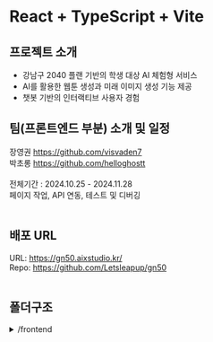 # React + TypeScript + Vite

## 프로젝트 소개

- 강남구 2040 플랜 기반의 학생 대상 AI 체험형 서비스
- AI를 활용한 웹툰 생성과 미래 이미지 생성 기능 제공
- 챗봇 기반의 인터랙티브 사용자 경험

## 팀(프론트엔드 부분) 소개 및 일정

장영권 https://github.com/visvaden7<br>
박초롱 https://github.com/helloghostt<br>
<br>
전체기간 : 2024.10.25 - 2024.11.28 <br>
페이지 작업, API 연동, 테스트 및 디버깅<br>
<br>

## 배포 URL

URL: https://gn50.aixstudio.kr/<br>
Repo: https://github.com/Letsleapup/gn50<br>
<br>

## 폴더구조

<details>
<summary>/frontend</summary>

```bash
frontend/
├── public/             # 정적 파일들
└── src/
   ├── components/      # 컴포넌트 (textarea, layout, loading, banner, button, modal 등)
   ├── pages/           # 페이지 (메인, 체험, 공유, 챗봇, 에러페이지)
   ├── types/           # 인터페이스
   ├── api/             # chatbot, gallery, main, result, select, profanity
   ├── util/            # logger, scrolltotop, getbylength, checkos등
   └── const/           # 상수 선언
```

<details>

## 🔍 주요 기능

1. 대화형 AI 챗봇

   - 사용자 맞춤형 질문-답변 시스템
   - 비속어 필터링 시스템

2. AI 이미지 생성

   - 걷기 좋은 도시 이미지 생성(강남구 공원/녹지 30곳)
   - 시대별 웹툰 생성 (과거/현재/미래의 강남구 모습)
   - 사용자 입력 기반 맞춤형 결과물

3. 갤러리 시스템
   - 생성된 결과물 공유 기능
   - 이미지 및 시나리오 관리

## 기술스택(Freontend)

### Frontend

- **기본**: React 18, TypeScript 5, Vite 4
- **스타일링**: TailwindCSS 3
- **상태관리**: React Query, React Hooks(useState)
- **HTTP 통신**: Axios
- **코드 포맷팅**: Prettier

### AI/ML

- **이미지 생성**: Stable Diffusion 3
- **프롬프트 최적화**: Custom Prompt Engineering

<details>
<summary>결과물 페이지</summary>
![메인페이지1](https://github.com/user-attachments/assets/c4e8d08a-64c7-4be2-af32-a8f52cecf0ad)
![메인페이지2](https://github.com/user-attachments/assets/b392acef-b654-411f-a601-71576a7decc3)
![메인페이지3](https://github.com/user-attachments/assets/498c4bf3-ad9f-40aa-b328-bdca39323c97)
![체험페이지1](https://github.com/user-attachments/assets/f0b9f5fe-1bd4-40a8-af0f-f6dd7e4d762f)
![체험-모달](https://github.com/user-attachments/assets/a7999ddb-1188-4ed7-8a81-704cfacf9548)
![챗봇페이지](https://github.com/user-attachments/assets/173f25e5-51c2-4ccf-90c4-64a2d2ed44ce)
![생성페이지](https://github.com/user-attachments/assets/999e50b1-4e9f-4508-b36b-e287cf53b00e)
![시나리오수정](https://github.com/user-attachments/assets/4ccd1c16-48ec-4606-a8eb-a1be2898291c)
![체험페이지2](https://github.com/user-attachments/assets/5a3dace7-85ac-4e9b-84de-96790b7b5bde)
![갤러리1](https://github.com/user-attachments/assets/1e52c586-0e42-4654-9b08-b0e843e1f4de)
![갤러리2](https://github.com/user-attachments/assets/ebe4af7a-6aa2-4798-81a3-2575c44b0e9a)
![상세페이지](https://github.com/user-attachments/assets/0aa87384-35a4-4bfc-918c-1215941c1a0b)
</details>

<details>
<summary>초기세팅 명령어</summary>

npm create vite@latest my-chatbot-app -- --template react-ts<br>
cd my-chatbot-app<br>
npm install<br>
npm install -D tailwindcss postcss autoprefixer<br>
npx tailwindcss init -p<br>
npm install axios @types/react @types/react-dom @types/react-router-dom eslint prettier eslint-config-prettier eslint-plugin-react-hooks @typescript-eslint/eslint-plugin @typescript-eslint/parser @vitejs/plugin-react<br>
npm install swiper @types/swiper<br>
<br>
axios: HTTP 클라이언트<br>
@types/react, @types/react-dom, @types/react-router-dom: React 관련 타입 정의<br>
eslint, prettier: 코드 품질 및 스타일 도구<br>
eslint-config-prettier: ESLint와 Prettier 충돌 방지<br>
eslint-plugin-react-hooks: React Hooks 규칙<br>
@typescript-eslint/eslint-plugin, @typescript-eslint/parser: TypeScript ESLint 도구<br>

<br>
@tailwind base;<br>
@tailwind components;<br>
@tailwind utilities;<br>

</details>

## 폰트

- 구글 open sans<br>
  <br>

## 배포

1. GitHub Actions에서 프로젝트를 빌드
2. 빌드 결과물을 EC2로 전송
3. PM2로 Node 서버 실행
4. Apache로 정적 파일 서빙 및 Node 서버로 프록시
5. 자동 배포 완료

## 라이브러리

- hangul.js : 영타->한글변환
- TailwindCSS : 스타일링
- Axios: HTTP 클라이언트

## 트러블슈팅

### inko

- **문제**: vite와의 충돌로 추측.
- **해결**: hangul.js로 대신함

### 채팅 히스토리 관리 문제

- **문제**: React의 상태 업데이트 비동기 특성으로 인한 채팅 히스토리 누락
- **해결**:
  - 상태 의존성 제거 및 파라미터 기반 데이터 전달 방식 도입
  - useCallback 의존성 배열 최적화
  - 컴포넌트 생명주기 고려한 상태 관리 로직 재설계

### AI 이미지 생성 최적화

- **문제**: 불안정한 이미지 생성 품질과 긴 생성 시간
- **해결**:
  - 프롬프트 엔지니어링 최적화
  - 네거티브 프롬프트 조정
  - 토큰 제한 및 할루시네이션 감소를 위한 프롬프트 구조화
